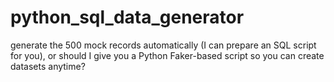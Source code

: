 # python_sql_data_generator
generate the 500 mock records automatically (I can prepare an SQL script for you), or should I give you a Python Faker-based script so you can create datasets anytime?
